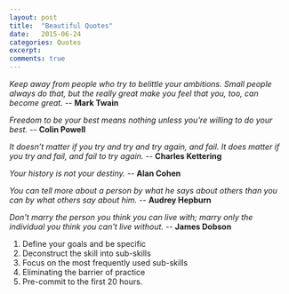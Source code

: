 ```yaml
---
layout: post
title:  "Beautiful Quotes"
date:   2015-06-24
categories: Quotes
excerpt: 
comments: true
---
```



*Keep away from people who try to belittle your ambitions. Small people always do that, but the really great make you feel that you, too, can become great.* -- **Mark Twain**

*Freedom to be your best means nothing unless you're willing to do your best.* -- **Colin Powell**

*It doesn’t matter if you try and try and try again, and fail. It does matter if you try and fail, and fail to try again.* -- **Charles Kettering**

*Your history is not your destiny.* -- **Alan Cohen**

*You can tell more about a person by what he says about others than you can by what others say about him.*
-- **Audrey Hepburn**

*Don't marry the person you think you can live with; marry only the individual you think you can't live without.*
-- **James Dobson**

1. Define your goals and be specific 
2. Deconstruct the skill into sub-skills 
3. Focus on the most frequently used sub-skills 
4. Eliminating the barrier of practice 
5. Pre-commit to the first 20 hours.﻿


